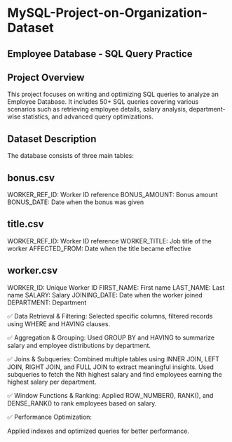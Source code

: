 # MySQL-Project-on-Organization-Dataset

## Employee Database - SQL Query Practice
## Project Overview
This project focuses on writing and optimizing SQL queries to analyze an Employee Database. It includes 50+ SQL queries covering various scenarios such as retrieving employee details, salary analysis, department-wise statistics, and advanced query optimizations.

## Dataset Description
The database consists of three main tables:

## bonus.csv
WORKER_REF_ID: Worker ID reference
BONUS_AMOUNT: Bonus amount
BONUS_DATE: Date when the bonus was given

## title.csv
WORKER_REF_ID: Worker ID reference
WORKER_TITLE: Job title of the worker
AFFECTED_FROM: Date when the title became effective

## worker.csv
WORKER_ID: Unique Worker ID
FIRST_NAME: First name
LAST_NAME: Last name
SALARY: Salary
JOINING_DATE: Date when the worker joined
DEPARTMENT: Department

✅ Data Retrieval & Filtering:
Selected specific columns, filtered records using WHERE and HAVING clauses.

✅ Aggregation & Grouping:
Used GROUP BY and HAVING to summarize salary and employee distributions by department.

✅ Joins & Subqueries:
Combined multiple tables using INNER JOIN, LEFT JOIN, RIGHT JOIN, and FULL JOIN to extract meaningful insights.
Used subqueries to fetch the Nth highest salary and find employees earning the highest salary per department.

✅ Window Functions & Ranking:
Applied ROW_NUMBER(), RANK(), and DENSE_RANK() to rank employees based on salary.

✅ Performance Optimization:

Applied indexes and optimized queries for better performance.
